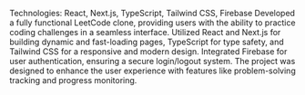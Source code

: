 Technologies: React, Next.js, TypeScript, Tailwind CSS, Firebase
Developed a fully functional LeetCode clone, providing users with the ability to practice coding challenges in a seamless interface. Utilized React and Next.js for building dynamic and fast-loading pages, TypeScript for type safety, and Tailwind CSS for a responsive and modern design. Integrated Firebase for user authentication, ensuring a secure login/logout system. The project was designed to enhance the user experience with features like problem-solving tracking and progress monitoring.
